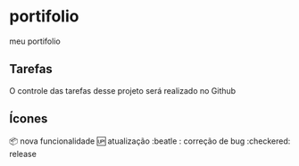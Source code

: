 # portifolio
meu portifolio

## Tarefas

O controle das tarefas desse projeto será realizado no Github

## Ícones

:package: nova funcionalidade
:up: atualização
:beatle : correção de bug
:checkered: release